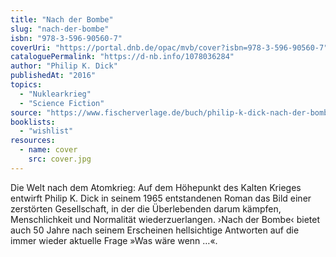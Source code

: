 ```yaml
---
title: "Nach der Bombe"
slug: "nach-der-bombe"
isbn: "978-3-596-90560-7"
coverUri: "https://portal.dnb.de/opac/mvb/cover?isbn=978-3-596-90560-7"
cataloguePermalink: "https://d-nb.info/1078036284"
author: "Philip K. Dick"
publishedAt: "2016"
topics:
  - "Nuklearkrieg"
  - "Science Fiction"
source: "https://www.fischerverlage.de/buch/philip-k-dick-nach-der-bombe-9783596905607"
booklists:
  - "wishlist"
resources:
  - name: cover
    src: cover.jpg
---
```

Die Welt nach dem Atomkrieg: Auf dem Höhepunkt des Kalten Krieges entwirft 
Philip K. Dick in seinem 1965 entstandenen Roman das Bild einer zerstörten 
Gesellschaft, in der die Überlebenden darum kämpfen, Menschlichkeit und 
Normalität wiederzuerlangen. ›Nach der Bombe‹ bietet auch 50 Jahre nach seinem 
Erscheinen hellsichtige Antworten auf die immer wieder aktuelle Frage »Was 
wäre wenn …«.